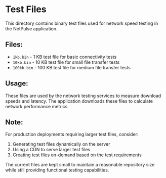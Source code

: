 # Test Files

This directory contains binary test files used for network speed testing in the NetPulse application.

## Files:
- `1kb.bin` - 1 KB test file for basic connectivity tests
- `10kb.bin` - 10 KB test file for small file transfer tests  
- `100kb.bin` - 100 KB test file for medium file transfer tests

## Usage:
These files are used by the network testing services to measure download speeds and latency. The application downloads these files to calculate network performance metrics.

## Note:
For production deployments requiring larger test files, consider:
1. Generating test files dynamically on the server
2. Using a CDN to serve larger test files
3. Creating test files on-demand based on the test requirements

The current files are kept small to maintain a reasonable repository size while still providing functional testing capabilities.
